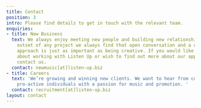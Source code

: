 ```yaml
---
title: Contact
position: 3
intro: Please find details to get in touch with the relevant team.
enquiries:
- title: New Business
  text: We always enjoy meeting new people and building new relationships. At the
    outset of any project we always find that open conversation and a collaborative
    approach is just as important as being creative. If you would like to know more
    about working with Listen Up or wish to find out more about our approach, please
    contact us.
  contact: newmusic[at]listen-up.biz
- title: Careers
  text: 'We’re growing and winning new clients. We want to hear from confident and
    pro-active individuals with a passion for music and promotion. '
  contact: recruitment[at]listen-up.biz
layout: contact
---
```


